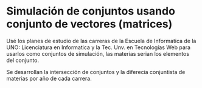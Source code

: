 # Simulación de conjuntos usando conjunto de vectores (matrices)

Usé los planes de estudio de las carreras de la Escuela de Informatica de la UNO: Licenciatura en Informatica y la Tec. Unv. en Tecnologías Web para usarlos como conjuntos de simulación, las materias serian los elementos del conjunto.

Se desarrollan la intersección de conjuntos y la diferecia conjuntista de materias por año de cada carrera.

